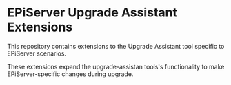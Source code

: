 # EPiServer Upgrade Assistant Extensions

This repository contains extensions to the Upgrade Assistant tool specific to EPiServer scenarios.

These extensions expand the upgrade-assistan tools's functionality to make EPiServer-specific changes during upgrade.
